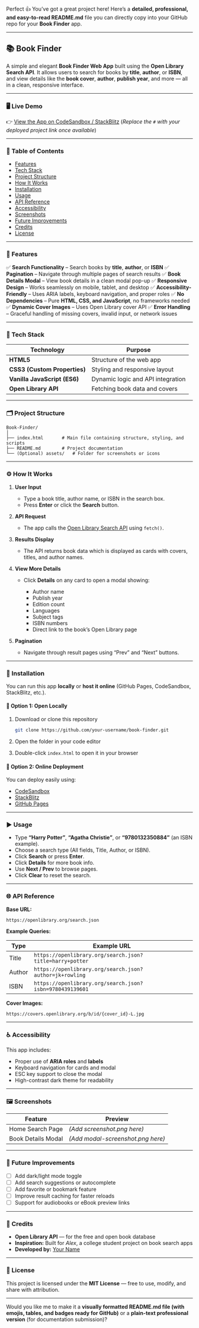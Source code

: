 Perfect 👍 You’ve got a great project here!
Here’s a **detailed, professional, and easy-to-read README.md** file you can directly copy into your GitHub repo for your **Book Finder** app.

---

## 📚 Book Finder

A simple and elegant **Book Finder Web App** built using the **Open Library Search API**.
It allows users to search for books by **title**, **author**, or **ISBN**, and view details like the **book cover**, **author**, **publish year**, and more — all in a clean, responsive interface.

---

### 🖥️ Live Demo

👉 [View the App on CodeSandbox / StackBlitz](#)
(*Replace the `#` with your deployed project link once available*)

---

### 🧭 Table of Contents

* [Features](#-features)
* [Tech Stack](#-tech-stack)
* [Project Structure](#-project-structure)
* [How It Works](#-how-it-works)
* [Installation](#-installation)
* [Usage](#-usage)
* [API Reference](#-api-reference)
* [Accessibility](#-accessibility)
* [Screenshots](#-screenshots)
* [Future Improvements](#-future-improvements)
* [Credits](#-credits)
* [License](#-license)

---

### 🚀 Features

✅ **Search Functionality** – Search books by **title**, **author**, or **ISBN**
✅ **Pagination** – Navigate through multiple pages of search results
✅ **Book Details Modal** – View book details in a clean modal pop-up
✅ **Responsive Design** – Works seamlessly on mobile, tablet, and desktop
✅ **Accessibility-Friendly** – Uses ARIA labels, keyboard navigation, and proper roles
✅ **No Dependencies** – Pure **HTML, CSS, and JavaScript**, no frameworks needed
✅ **Dynamic Cover Images** – Uses Open Library cover API
✅ **Error Handling** – Graceful handling of missing covers, invalid input, or network issues

---

### 🧩 Tech Stack

| Technology                   | Purpose                           |
| ---------------------------- | --------------------------------- |
| **HTML5**                    | Structure of the web app          |
| **CSS3 (Custom Properties)** | Styling and responsive layout     |
| **Vanilla JavaScript (ES6)** | Dynamic logic and API integration |
| **Open Library API**         | Fetching book data and covers     |

---

### 🗂️ Project Structure

```
Book-Finder/
│
├── index.html       # Main file containing structure, styling, and scripts
├── README.md        # Project documentation
└── (Optional) assets/   # Folder for screenshots or icons
```

---

### ⚙️ How It Works

1. **User Input**

   * Type a book title, author name, or ISBN in the search box.
   * Press **Enter** or click the **Search** button.

2. **API Request**

   * The app calls the [Open Library Search API](https://openlibrary.org/dev/docs/api/search) using `fetch()`.

3. **Results Display**

   * The API returns book data which is displayed as cards with covers, titles, and author names.

4. **View More Details**

   * Click **Details** on any card to open a modal showing:

     * Author name
     * Publish year
     * Edition count
     * Languages
     * Subject tags
     * ISBN numbers
     * Direct link to the book’s Open Library page

5. **Pagination**

   * Navigate through result pages using “Prev” and “Next” buttons.

---

### 🧰 Installation

You can run this app **locally** or **host it online** (GitHub Pages, CodeSandbox, StackBlitz, etc.).

#### 🔹 Option 1: Open Locally

1. Download or clone this repository

   ```bash
   git clone https://github.com/your-username/book-finder.git
   ```
2. Open the folder in your code editor
3. Double-click `index.html` to open it in your browser

#### 🔹 Option 2: Online Deployment

You can deploy easily using:

* [CodeSandbox](https://codesandbox.io/)
* [StackBlitz](https://stackblitz.com/)
* [GitHub Pages](https://pages.github.com/)

---

### ▶️ Usage

* Type **“Harry Potter”**, **“Agatha Christie”**, or **“9780132350884”** (an ISBN example).
* Choose a search type (All fields, Title, Author, or ISBN).
* Click **Search** or press **Enter**.
* Click **Details** for more book info.
* Use **Next / Prev** to browse pages.
* Click **Clear** to reset the search.

---

### 🌐 API Reference

**Base URL:**

```
https://openlibrary.org/search.json
```

**Example Queries:**

| Type   | Example URL                                              |
| ------ | -------------------------------------------------------- |
| Title  | `https://openlibrary.org/search.json?title=harry+potter` |
| Author | `https://openlibrary.org/search.json?author=jk+rowling`  |
| ISBN   | `https://openlibrary.org/search.json?isbn=9780439139601` |

**Cover Images:**

```
https://covers.openlibrary.org/b/id/{cover_id}-L.jpg
```

---

### ♿ Accessibility

This app includes:

* Proper use of **ARIA roles** and **labels**
* Keyboard navigation for cards and modal
* ESC key support to close the modal
* High-contrast dark theme for readability

---

### 🖼️ Screenshots

| Feature            | Preview                           |
| ------------------ | --------------------------------- |
| Home Search Page   | *(Add screenshot.png here)*       |
| Book Details Modal | *(Add modal-screenshot.png here)* |

---

### 🌱 Future Improvements

* [ ] Add dark/light mode toggle
* [ ] Add search suggestions or autocomplete
* [ ] Add favorite or bookmark feature
* [ ] Improve result caching for faster reloads
* [ ] Support for audiobooks or eBook preview links

---

### 🙌 Credits

* **Open Library API** — for the free and open book database
* **Inspiration:** Built for *Alex*, a college student project on book search apps
* **Developed by:** [Your Name](https://github.com/your-username)

---

### 📜 License

This project is licensed under the **MIT License** — free to use, modify, and share with attribution.

---

Would you like me to make it a **visually formatted README.md file (with emojis, tables, and badges ready for GitHub)** or a **plain-text professional version** (for documentation submission)?
